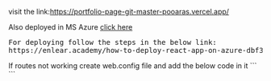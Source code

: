 visit the link:https://portfolio-page-git-master-pooaras.vercel.app/
<p>Also deployed in MS Azure <a href="https://pooaraz.azurewebsites.net/"> click here</a></p>
<pre>
For deploying follow the steps in the below link:
https://enlear.academy/how-to-deploy-react-app-on-azure-dbf36111cd54
</pre>
If routes not working create web.config file and add the below code in it
<myxml>
   <someElement />  
</myxml>
```
<?xml version="1.0"?>
<configuration>
  <system.webServer>
    <rewrite>
      <rules>
        <rule name="React Routes" stopProcessing="true">
          <match url=".*" />
          <conditions logicalGrouping="MatchAll">
            <add input="{REQUEST_FILENAME}" matchType="IsFile" negate="true" />
            <add input="{REQUEST_FILENAME}" matchType="IsDirectory" negate="true" />
            <add input="{REQUEST_URI}" pattern="^/(api)" negate="true" />
          </conditions>
          <action type="Rewrite" url="/" />
        </rule>
      </rules>
    </rewrite>
  </system.webServer>
</configuration> 
```
